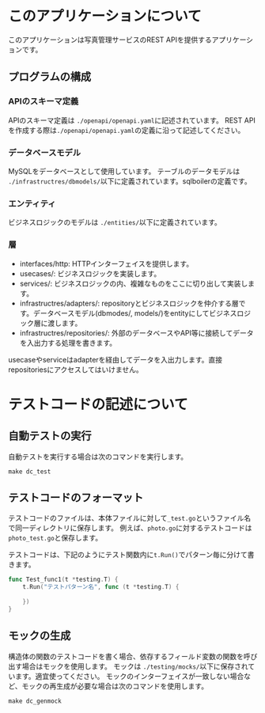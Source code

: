 # このアプリケーションについて

このアプリケーションは写真管理サービスのREST APIを提供するアプリケーションです。

## プログラムの構成
### APIのスキーマ定義
APIのスキーマ定義は `./openapi/openapi.yaml`に記述されています。
REST APIを作成する際は`./openapi/openapi.yaml`の定義に沿って記述してください。

### データベースモデル
MySQLをデータベースとして使用しています。
テーブルのデータモデルは `./infrastructres/dbmodels/`以下に定義されています。sqlboilerの定義です。

### エンティティ
ビジネスロジックのモデルは `./entities/`以下に定義されています。

### 層

- interfaces/http: HTTPインターフェイスを提供します。
- usecases/: ビジネスロジックを実装します。
- services/: ビジネスロジックの内、複雑なものをここに切り出して実装します。
- infrastructres/adapters/: repositoryとビジネスロジックを仲介する層です。データベースモデル(dbmodes/, models/)をentityにしてビジネスロジック層に渡します。
- infrastructres/repositories/: 外部のデータベースやAPI等に接続してデータを入出力する処理を書きます。 

usecaseやserviceはadapterを経由してデータを入出力します。直接repositoriesにアクセスしてはいけません。

# テストコードの記述について

## 自動テストの実行

自動テストを実行する場合は次のコマンドを実行します。

```shell
make dc_test
```

## テストコードのフォーマット
テストコードのファイルは、本体ファイルに対して`_test.go`というファイル名で同一ディレクトリに保存します。
例えば、`photo.go`に対するテストコードは`photo_test.go`と保存します。

テストコードは、下記のようにテスト関数内に`t.Run()`でパターン毎に分けて書きます。

```go
func Test_func1(t *testing.T) {
    t.Run("テストパターン名", func (t *testing.T) {
		
    })	
}
```

## モックの生成

構造体の関数のテストコードを書く場合、依存するフィールド変数の関数を呼び出す場合はモックを使用します。
モックは `./testing/mocks/`以下に保存されています。適宜使ってください。
モックのインターフェイスが一致しない場合など、モックの再生成が必要な場合は次のコマンドを使用します。

```shell
make dc_genmock
```